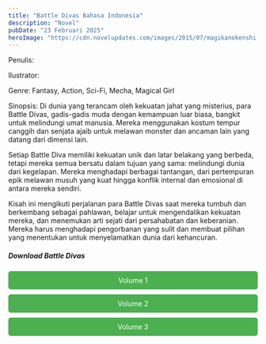 ```yaml
---
title: "Battle Divas Bahasa Indonesia"
description: "Novel"
pubDate: "23 Februari 2025"
heroImage: "https://cdn.novelupdates.com/images/2015/07/magikanokenshi.jpg"
---
```


Penulis: 

Ilustrator: 

Genre: Fantasy, Action, Sci-Fi, Mecha, Magical Girl

Sinopsis: Di dunia yang terancam oleh kekuatan jahat yang misterius, para Battle Divas, gadis-gadis muda dengan kemampuan luar biasa, bangkit untuk melindungi umat manusia. Mereka menggunakan kostum tempur canggih dan senjata ajaib untuk melawan monster dan ancaman lain yang datang dari dimensi lain.

Setiap Battle Diva memiliki kekuatan unik dan latar belakang yang berbeda, tetapi mereka semua bersatu dalam tujuan yang sama: melindungi dunia dari kegelapan. Mereka menghadapi berbagai tantangan, dari pertempuran epik melawan musuh yang kuat hingga konflik internal dan emosional di antara mereka sendiri.

Kisah ini mengikuti perjalanan para Battle Divas saat mereka tumbuh dan berkembang sebagai pahlawan, belajar untuk mengendalikan kekuatan mereka, dan menemukan arti sejati dari persahabatan dan keberanian. Mereka harus menghadapi pengorbanan yang sulit dan membuat pilihan yang menentukan untuk menyelamatkan dunia dari kehancuran.
<!DOCTYPE html>
<html>
<head>
  <style>
    .download-button {
      display: block;
      margin: 10px 0;
      padding: 10px 20px;
      background-color: #4CAF50;
      color: white;
      text-align: center;
      text-decoration: none;
      border: none;
      border-radius: 5px;
    }
  </style>
</head>
<body>

  <h5>Download Battle Divas</h5>

  <a href="https://gawr-index.floral.workers.dev/0:/LN%20&%20WN/LN%20&%20WN%20Jepang%20P2/Battle%20divas/Battle_Divas_Vol1~RueNovel~.pdf" class="download-button" download>Volume 1</a>
  <a href="https://gawr-index.floral.workers.dev/0:/LN%20&%20WN/LN%20&%20WN%20Jepang%20P2/Battle%20divas/Battle_Divas_Vol2~RueNovel~.pdf" class="download-button" download>Volume 2</a>
  <a href="https://gawr-index.floral.workers.dev/0:/LN%20&%20WN/LN%20&%20WN%20Jepang%20P2/Battle%20divas/Battle_Divas_Vol3~RueNovel~.pdf" class="download-button" download>Volume 3</a>

</body>
</html>

